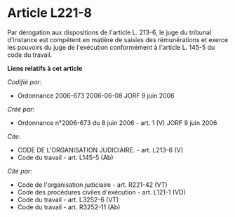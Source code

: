 # Article L221-8

Par dérogation aux dispositions de l'article L. 213-6, le juge du tribunal d'instance est compétent en matière de saisies des
rémunérations et exerce les pouvoirs du juge de l'exécution conformément à l'article L. 145-5 du code du travail.

**Liens relatifs à cet article**

_Codifié par_:

  - Ordonnance 2006-673 2006-06-08 JORF 9 juin 2006

_Créé par_:

  - Ordonnance n°2006-673 du 8 juin 2006 - art. 1 (V) JORF 9 juin 2006

_Cite_:

  - CODE DE L'ORGANISATION JUDICIAIRE. - art. L213-6 (V)
  - Code du travail - art. L145-5 (Ab)

_Cité par_:

  - Code de l'organisation judiciaire - art. R221-42 (VT)
  - Code des procédures civiles d'exécution - art. L121-1 (VD)
  - Code du travail - art. L3252-6 (VT)
  - Code du travail - art. R3252-11 (Ab)

